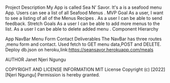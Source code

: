 
Project Description
My App is called Sea N’ Savor.
It's a is a seafood menu App. Users can see a list of all Seafood Menus  . 
MVP Goal
As a user, I want to see a listing of all of the Menus Recipes .
As a user I can be able to send feedback.
Stretch Goals
As a user I can be able to add more menus to the list.
As a user I can be able to delete added menu .
Component Hierarchy

App
NavBar
Menu
Form
Contact
Deliverables
The NavBar has three routes ,menu form and contact.
Used fetch to GET menu data,POST and DELETE.
Deploy db.json on heroku,link:https://seansavor.herokuapp.com/meals

AUTHOR
Janet Njeri Ngungu

COPYRIGHT AND LICENSE INFORMATION
MIT License Copyright (c) [2022] [Njeri Ngungu] Permission is hereby granted.